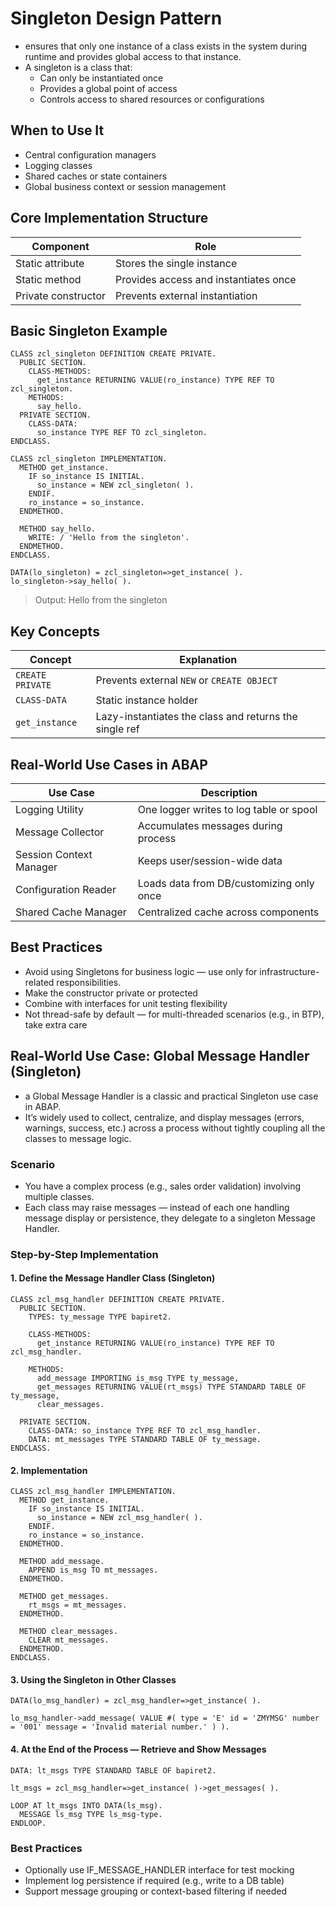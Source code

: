 # Singleton Design Pattern
- ensures that only one instance of a class exists in the system during runtime and provides global access to that instance.
- A singleton is a class that:
  - Can only be instantiated once
  - Provides a global point of access
  - Controls access to shared resources or configurations

## When to Use It
- Central configuration managers
- Logging classes
- Shared caches or state containers
- Global business context or session management

## Core Implementation Structure
| Component           | Role                                  |
| ------------------- | ------------------------------------- |
| Static attribute    | Stores the single instance            |
| Static method       | Provides access and instantiates once |
| Private constructor | Prevents external instantiation       |

## Basic Singleton Example
```abap
CLASS zcl_singleton DEFINITION CREATE PRIVATE.
  PUBLIC SECTION.
    CLASS-METHODS:
      get_instance RETURNING VALUE(ro_instance) TYPE REF TO zcl_singleton.
    METHODS:
      say_hello.
  PRIVATE SECTION.
    CLASS-DATA:
      so_instance TYPE REF TO zcl_singleton.
ENDCLASS.
```

```abap
CLASS zcl_singleton IMPLEMENTATION.
  METHOD get_instance.
    IF so_instance IS INITIAL.
      so_instance = NEW zcl_singleton( ).
    ENDIF.
    ro_instance = so_instance.
  ENDMETHOD.

  METHOD say_hello.
    WRITE: / 'Hello from the singleton'.
  ENDMETHOD.
ENDCLASS.
```

```abap
DATA(lo_singleton) = zcl_singleton=>get_instance( ).
lo_singleton->say_hello( ).
```

> Output: Hello from the singleton

## Key Concepts
| Concept          | Explanation                                            |
| ---------------- | ------------------------------------------------------ |
| `CREATE PRIVATE` | Prevents external `NEW` or `CREATE OBJECT`             |
| `CLASS-DATA`     | Static instance holder                                 |
| `get_instance`   | Lazy-instantiates the class and returns the single ref |

## Real-World Use Cases in ABAP
| Use Case                | Description                              |
| ----------------------- | ---------------------------------------- |
| Logging Utility         | One logger writes to log table or spool  |
| Message Collector       | Accumulates messages during process      |
| Session Context Manager | Keeps user/session-wide data             |
| Configuration Reader    | Loads data from DB/customizing only once |
| Shared Cache Manager    | Centralized cache across components      |

## Best Practices
- Avoid using Singletons for business logic — use only for infrastructure-related responsibilities.
- Make the constructor private or protected
- Combine with interfaces for unit testing flexibility
- Not thread-safe by default — for multi-threaded scenarios (e.g., in BTP), take extra care


## Real-World Use Case: Global Message Handler (Singleton)
- a Global Message Handler is a classic and practical Singleton use case in ABAP.
- It’s widely used to collect, centralize, and display messages (errors, warnings, success, etc.) across a process without tightly coupling all the classes to message logic.

### Scenario
- You have a complex process (e.g., sales order validation) involving multiple classes.
- Each class may raise messages — instead of each one handling message display or persistence, they delegate to a singleton Message Handler.

### Step-by-Step Implementation
#### 1. Define the Message Handler Class (Singleton)
```abap
CLASS zcl_msg_handler DEFINITION CREATE PRIVATE.
  PUBLIC SECTION.
    TYPES: ty_message TYPE bapiret2.

    CLASS-METHODS:
      get_instance RETURNING VALUE(ro_instance) TYPE REF TO zcl_msg_handler.

    METHODS:
      add_message IMPORTING is_msg TYPE ty_message,
      get_messages RETURNING VALUE(rt_msgs) TYPE STANDARD TABLE OF ty_message,
      clear_messages.

  PRIVATE SECTION.
    CLASS-DATA: so_instance TYPE REF TO zcl_msg_handler.
    DATA: mt_messages TYPE STANDARD TABLE OF ty_message.
ENDCLASS.
```

#### 2. Implementation
```abap
CLASS zcl_msg_handler IMPLEMENTATION.
  METHOD get_instance.
    IF so_instance IS INITIAL.
      so_instance = NEW zcl_msg_handler( ).
    ENDIF.
    ro_instance = so_instance.
  ENDMETHOD.

  METHOD add_message.
    APPEND is_msg TO mt_messages.
  ENDMETHOD.

  METHOD get_messages.
    rt_msgs = mt_messages.
  ENDMETHOD.

  METHOD clear_messages.
    CLEAR mt_messages.
  ENDMETHOD.
ENDCLASS.
```

#### 3. Using the Singleton in Other Classes
```abap
DATA(lo_msg_handler) = zcl_msg_handler=>get_instance( ).

lo_msg_handler->add_message( VALUE #( type = 'E' id = 'ZMYMSG' number = '001' message = 'Invalid material number.' ) ).
```

#### 4. At the End of the Process — Retrieve and Show Messages
```abap
DATA: lt_msgs TYPE STANDARD TABLE OF bapiret2.

lt_msgs = zcl_msg_handler=>get_instance( )->get_messages( ).

LOOP AT lt_msgs INTO DATA(ls_msg).
  MESSAGE ls_msg TYPE ls_msg-type.
ENDLOOP.
```

### Best Practices
- Optionally use IF_MESSAGE_HANDLER interface for test mocking
- Implement log persistence if required (e.g., write to a DB table)
- Support message grouping or context-based filtering if needed
